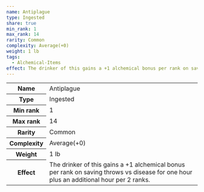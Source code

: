 ```yaml
---
name: Antiplague
type: Ingested
share: true
min_rank: 1
max_rank: 14
rarity: Common
complexity: Average(+0)
weight: 1 lb
tags:
  - Alchemical-Items
effect: The drinker of this gains a +1 alchemical bonus per rank on saving throws vs disease for one hour plus an additional hour per 2 ranks.
---
```

<p><span dir="ltr" style="overflow-x: auto;"><table><tbody><tr><th dir="ltr">Name</th><td dir="ltr">Antiplague</td></tr><tr><th dir="ltr">Type</th><td dir="ltr">Ingested</td></tr><tr><th dir="ltr">Min rank</th><td dir="auto">1</td></tr><tr><th dir="ltr">Max rank</th><td dir="auto">14</td></tr><tr><th dir="ltr">Rarity</th><td dir="ltr">Common</td></tr><tr><th dir="ltr">Complexity</th><td dir="ltr">Average(+0)</td></tr><tr><th dir="ltr">Weight</th><td dir="ltr">1 lb</td></tr><tr><th dir="ltr">Effect</th><td dir="ltr">The drinker of this gains a +1 alchemical bonus per rank on saving throws vs disease for one hour plus an additional hour per 2 ranks.</td></tr></tbody></table></span></p>
